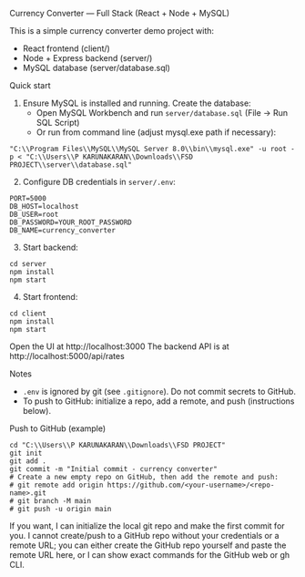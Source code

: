 Currency Converter — Full Stack (React + Node + MySQL)

This is a simple currency converter demo project with:
- React frontend (client/)
- Node + Express backend (server/)
- MySQL database (server/database.sql)

Quick start

1) Ensure MySQL is installed and running. Create the database:
   - Open MySQL Workbench and run `server/database.sql` (File → Run SQL Script)
   - Or run from command line (adjust mysql.exe path if necessary):

```
"C:\\Program Files\\MySQL\\MySQL Server 8.0\\bin\\mysql.exe" -u root -p < "C:\\Users\\P KARUNAKARAN\\Downloads\\FSD PROJECT\\server\\database.sql"
```

2) Configure DB credentials in `server/.env`:

```
PORT=5000
DB_HOST=localhost
DB_USER=root
DB_PASSWORD=YOUR_ROOT_PASSWORD
DB_NAME=currency_converter
```

3) Start backend:

```
cd server
npm install
npm start
```

4) Start frontend:

```
cd client
npm install
npm start
```

Open the UI at http://localhost:3000
The backend API is at http://localhost:5000/api/rates

Notes
- `.env` is ignored by git (see `.gitignore`). Do not commit secrets to GitHub.
- To push to GitHub: initialize a repo, add a remote, and push (instructions below).

Push to GitHub (example)

```
cd "C:\\Users\\P KARUNAKARAN\\Downloads\\FSD PROJECT"
git init
git add .
git commit -m "Initial commit - currency converter"
# Create a new empty repo on GitHub, then add the remote and push:
# git remote add origin https://github.com/<your-username>/<repo-name>.git
# git branch -M main
# git push -u origin main
```

If you want, I can initialize the local git repo and make the first commit for you. I cannot create/push to a GitHub repo without your credentials or a remote URL; you can either create the GitHub repo yourself and paste the remote URL here, or I can show exact commands for the GitHub web or gh CLI.
